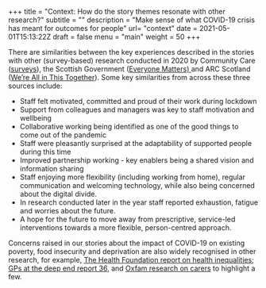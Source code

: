 +++
title = "Context: How do the story themes resonate with other research?"
subtitle = ""
description = "Make sense of what COVID-19 crisis has meant for outcomes for people"
url= "context"
date = 2021-05-01T15:13:22Z
draft = false
menu = "main"
weight = 50
+++

There are similarities between the key experiences described in the stories with other (survey-based) research conducted in 2020 by Community Care ([surveys](https://www.communitycare.co.uk/2020/05/28/social-workers-say-coronavirus-negatively-affected-services-people-they-support/)), the Scottish Government ([Everyone Matters) ](../files/everyone-matters-pulse-survey-national-report-2020-final-version.pdf)and ARC Scotland ([We’re All in This Together](https://arcscotland.org.uk/resources/publications/were-all-in-this-together-the-impact-of-covid-19-on-the-future-of-social-care-in-scotland-a-view-from-the-workforce/)). Some key similarities from across these three sources include:

* Staff felt motivated, committed and proud of their work during lockdown
* Support from colleagues and managers was key to staff motivation and wellbeing
* Collaborative working being identified as one of the good things to come out of the pandemic
* Staff were pleasantly surprised at the adaptability of supported people during this time
* Improved partnership working - key enablers being a shared vision and information sharing
* Staff enjoying more flexibility (including working from home), regular communication and welcoming technology, while also being concerned about the digital divide.
* In research conducted later in the year staff reported exhaustion, fatigue and worries about the future.
* A hope for the future to move away from prescriptive, service-led interventions towards a more flexible, person-centred approach.

Concerns raised in our stories about the impact of COVID-19 on existing poverty, food insecurity and deprivation are also widely recognised in other research, for example, [The Health Foundation report on health inequalities](https://www.health.org.uk/publications/long-reads/will-covid-19-be-a-watershed-moment-for-health-inequalities); [GPs at the deep end report 36](https://www.gla.ac.uk/media/Media_728030_smxx.pdf), and [Oxfam research on carers](https://policy-practice.oxfam.org/resources/care-poverty-and-coronavirus-across-britain-620980/) to highlight a few.
